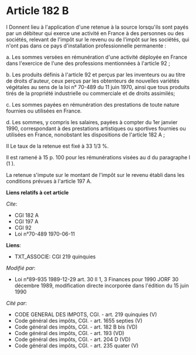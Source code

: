 # Article 182 B

I  Donnent lieu à l'application d'une retenue à la source lorsqu'ils sont payés par un débiteur qui exerce une activité en
France à des personnes ou des sociétés, relevant de l'impôt sur le revenu ou de l'impôt sur les sociétés, qui n'ont pas dans
ce pays d'installation professionnelle permanente :

a. Les sommes versées en rémunération d'une activité déployée en France dans l'exercice de l'une des professions mentionnées
à l'article 92 ;

b. Les produits définis à l'article 92 et perçus par les inventeurs ou au titre de droits d'auteur, ceux perçus par les
obtenteurs de nouvelles variétés végétales au sens de la loi n° 70-489 du 11 juin 1970, ainsi que tous produits tirés de la
propriété industrielle ou commerciale et de droits assimilés;

c. Les sommes payées en rémunération des prestations de toute nature fournies ou utilisées en France.

d. Les sommes, y compris les salaires, payées à compter du 1er janvier 1990, correspondant à des prestations artistiques ou
sportives fournies ou utilisées en France, nonobstant les dispositions de l'article 182 A ;

II  Le taux de la retenue est fixé à 33 1/3 %.

Il est ramené à 15 p. 100 pour les rémunérations visées au d du paragraphe I (1 ).

La retenue s'impute sur le montant de l'impôt sur le revenu établi dans les conditions prévues à l'article 197 A.

**Liens relatifs à cet article**

_Cite_:

  - CGI 182 A
  - CGI 197 A
  - CGI 92
  - Loi n°70-489 1970-06-11

**Liens**:

  - TXT_ASSOCIE: CGI 219 quinquies

_Modifié par_:

  - Loi n°89-935 1989-12-29 art. 30 II 1, 3 Finances pour 1990 JORF 30 décembre 1989, modification directe incorporée dans l'édition du 15 juin 1990

_Cité par_:

  - CODE GENERAL DES IMPOTS, CGI. - art. 219 quinquies (V)
  - Code général des impôts, CGI. - art. 1655 septies (V)
  - Code général des impôts, CGI. - art. 182 B bis (VD)
  - Code général des impôts, CGI. - art. 193 (VD)
  - Code général des impôts, CGI. - art. 204 D (VD)
  - Code général des impôts, CGI. - art. 235 quater (V)
